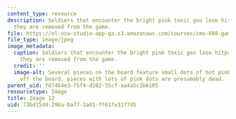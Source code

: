 ```yaml
---
content_type: resource
description: Soldiers that encounter the bright pink toxic goo lose hitpoints until
  they are removed from the game.
file: https://ol-ocw-studio-app-qa.s3.amazonaws.com/courses/cms-608-game-design-spring-2008/73bd15d4296aba773a01ff617e31f745_12.jpg
file_type: image/jpeg
image_metadata:
  caption: Soldiers that encounter the bright pink toxic goo lose hitpoints until
    they are removed from the game.
  credit: ''
  image-alt: Several pieces on the board feature small dots of hot pink goo on them;
    off the board, pieces with lots of pink dots are presumably dead.
parent_uid: f87464e3-f5f4-d282-55cf-aa4a5c1b6105
resourcetype: Image
title: Image 12
uid: 73bd15d4-296a-ba77-3a01-ff617e31f745
---
```

